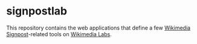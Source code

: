 # signpostlab

This repository contains the web applications that define a few
[Wikimedia Signpost](https://en.wikipedia.org/wiki/Wikipedia:Wikipedia_Signpost)-related tools on
[Wikimedia Labs](http://tools.wmflabs.org/).